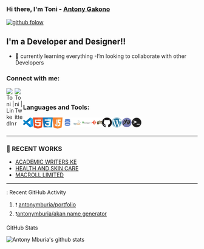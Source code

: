 ### Hi there, I'm Toni -  [Antony Gakono][linkedin]
[![github folow](https://img.shields.io/github/followers/antonymburia?style=social)](https://github.com/antonymburia) 

## I'm a Developer and Designer!!



- 🌱 currently learning everything
-I’m looking to collaborate with other Developers



### Connect with me:
[<img align="left" alt="Toni | LinkedIn" width="22px" src="https://cdn.jsdelivr.net/npm/simple-icons@v3/icons/linkedin.svg" />][linkedin]
[<img align="left" alt="Toni | Twitter" width="22px" src="https://cdn.jsdelivr.net/npm/simple-icons@v3/icons/twitter.svg" />][twitter]

<br />

### Languages and Tools:

<img align="left" alt="Visual Studio Code" width="26px" src="https://raw.githubusercontent.com/github/explore/80688e429a7d4ef2fca1e82350fe8e3517d3494d/topics/visual-studio-code/visual-studio-code.png" />
<img align="left" alt="HTML5" width="26px" src="html5 (1).png"/>
<img align="left" alt="CSS3" width="26px" src="html5-logo-31821 (1).png" />
<img align="left" alt="JavaScript" width="26px" src="javascript-39399 (1).png" />
<img align="left" alt="SQL" width="26px" src="https://raw.githubusercontent.com/github/explore/80688e429a7d4ef2fca1e82350fe8e3517d3494d/topics/sql/sql.png" />
<img align="left" alt="MySQL" width="26px" src="https://raw.githubusercontent.com/github/explore/80688e429a7d4ef2fca1e82350fe8e3517d3494d/topics/mysql/mysql.png" /> 
<img align="left" alt="MongoDB" width="26px" src="https://raw.githubusercontent.com/github/explore/80688e429a7d4ef2fca1e82350fe8e3517d3494d/topics/mongodb/mongodb.png" />
<img align="left" alt="Git" width="26px" src="https://raw.githubusercontent.com/github/explore/80688e429a7d4ef2fca1e82350fe8e3517d3494d/topics/git/git.png" />
<img align="left" alt="GitHub" width="26px" src="https://raw.githubusercontent.com/github/explore/78df643247d429f6cc873026c0622819ad797942/topics/github/github.png" />
<img align="left" alt="GitHub" width="26px" src="WordPress_blue_logo.svg.png" />
<img align="left" alt="GitHub" width="26px" height = "26px" src="PHP-logo.svg.png" />
<img align="left" alt="Terminal" width="26px" src="https://raw.githubusercontent.com/github/explore/80688e429a7d4ef2fca1e82350fe8e3517d3494d/topics/terminal/terminal.png" />

<br />
<br />

---



### 📕 RECENT WORKS

<!-- Recent works-->
- [ACADEMIC WRITERS KE](https://academicwriterske.co.ke/)
- [HEALTH AND SKIN CARE](https://healthandskincare.co.ke/)
- [MACROLL LIMITED](https://macrolllimited.co.ke/)

---
  <summary>: Recent GitHub Activity</summary>
  
<!--START_SECTION:activity-->
1. ❗️ [antonymburia/portfolio](https://github.com/antonymburia/Portfolio.git)
2. ❗️[antonymburia/akan name generator](https://github.com/antonymburia/Akan-name-generator.git)
<!--END_SECTION:activity-->



  <summary>GitHub Stats</summary>

  ![Antony Mburia's github stats](https://github-readme-stats.vercel.app/api?username=antonymburia&show_icons=true)




[twitter]: https://twitter.com/toni_254
[linkedin]: https://www.linkedin.com/in/antony-mburia-a49aa6145/
